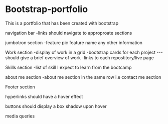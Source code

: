 # Bootstrap-portfolio
This is a portfolio that has been created with bootstrap

navigation bar
-links should navigate to approproate sections

jumbotron section
-feature pic
feature name
any other information

Work section
-display of work in a grid
-bootstrap cards for each project
---should give a brief overview of work
-links to each repostitory/live page

Skills section
-list of skill I expect to learn from the bootcamp

about me section
-about me section in the same row i.e contact me section 

Footer section 

hyperlinks should have a hover effect 

buttons should display a box shadow upon hover

media queries 